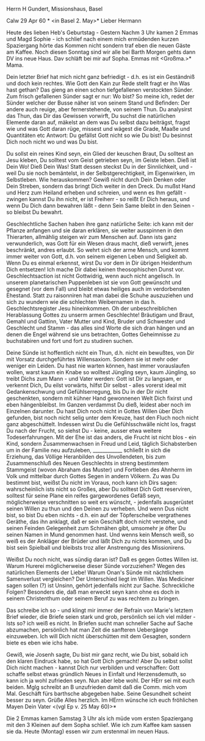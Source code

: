 Herrn H Gundert, Missionshaus, Basel

 Calw 29 Apr 60
 <Sonntg>*
 <in Basel 2. May>*
Lieber Hermann

Heute des lieben Heb's Geburtstag - Gestern Nachm 3 Uhr kamen 2 Emmas und Magd Sophie - ich schlief nach einem mich ermüdenden kurzen Spaziergang hörte das Kommen nicht sondern traf eben die neuen Gäste am Kaffee. Noch diesen Sonntag sind wir alle bei Barth Morgen gehts dann DV ins neue Haus. Dav schläft bei mir auf Sopha. Emmas mit <Großma.>* Mama.

Dein letzter Brief hat mich nicht ganz befriedigt - d.h. es ist ein Geständniß und doch kein rechtes. Wie Gott den Kain zur Rede stellt fragt er ihn Was hast gethan? Das gieng an einen schon tiefgefallenen verstockten Sünder. Zum frisch gefallenen Sünder sagt er nur: Wo bist? So meine ich, redet der Sünder welcher der Busse näher ist von seinem Stand und Befinden: Der andere auch reuige, aber fernerstehende, von seinem Thun. Du analysirst das Thun, das Dir das Gewissen vorwirft, Du suchst die natürlichen Elemente daran auf, mäkelst an dem was Du selbst dazu beiträgst, fragst wie und was Gott daran rüge, missest und wägest die Grade, Maaße und Quantitäten etc Antwort: Du gefällst Gott nicht so wie Du bist! Du besinnst Dich noch nicht wo und was Du bist.

Du sollst ein reines Kind seyn, ein Glied der keuschen Braut, Du solltest an Jesu kleben, Du solltest vom Geist getrieben seyn, im Geiste leben. Dieß ist Dein Wo! Dieß Dein Was! Statt dessen steckst Du in der Sinnlichkeit, und - weil Du sie noch bemäntelst, in der Selbstgerechtigkeit, im Eigenwirken, im Selbstleben. Wie herauskommen? Gewiß nicht durch Dein Denken oder Dein Streben, sondern das bringt Dich weiter in den Dreck. Du mußst Hand und Herz zum Heiland erheben und schreien, und wenn es Ihm gefällt - zwingen kannst Du ihn nicht, er ist Freiherr - so reißt Er Dich heraus, und wenn Du Dich dann bewahren läßt - denn Sein Same bleibt in den Seinen - so bleibst Du bewahrt.

Geschlechtliche Sachen haben ihre ganz natürliche Seite: ich kann mit der Pflanze anfangen und sie daran erklären, sie weiter ausspinnen in den Thierarten, allmählig steigen wir zum Menschen auf. Dann ists ganz verwunderlich, was Gott für ein Wesen draus macht, dieß verwirft, jenes beschränkt, andres erlaubt. So wehrt sich der arme Mensch, und kommt immer weiter von Gott, d.h. von seinem eigenen Leben und Seligkeit ab. Wenn Du es einmal erkennst, wirst Du vor dem in Dir übrigen Heidenthum Dich entsetzen! 
Ich mache Dir dabei keinen theosophischen Dunst vor. Geschlechtsaction ist nicht Gottwidrig, wenn auch nicht angelisch. In unserem planetarischen Puppenleben ist sie von Gott gewünscht und gesegnet (vor dem Fall) und bleibt etwas heiliges auch im verdorbensten Ehestand. Statt zu raisonniren hat man dabei die Schuhe auszuziehen und sich zu wundern wie die schlechten Weibernamen in das h. Geschlechtsregister Jesu hineinkommen. Oh der unbeschreiblichen Herablassung Gottes zu unserm armen Geschlechte! Bräutigam und Braut, Gemahl und Gattinn, Vater Mutter und Kind, Bruder und Schwester und Geschlecht und Stamm - das alles sind Worte die sich dran hängen und an denen die Engel während sie uns betrachten, Gottes Geheimnisse zu buchstabiren und fort und fort zu studiren suchen.

Deine Sünde ist hoffentlich nicht ein Thun, d.h. nicht ein bewußtes, von Dir mit Vorsatz durchgeführtes Willensaxiom. Sondern sie ist mehr oder weniger ein Leiden. Du hast nie warten können, hast immer vorauslaufen wollen, warst kaum ein Knabe so wolltest Jüngling seyn, kaum Jüngling, so treibt Dichs zum Mann - und Vater werden: Gott ist Dir zu langsam, er verkennt Dich, Du eilst vorwärts, hilfst Dir selbst - alles vorerst ideal mit Gedankenschwung und Gefühlserregung, bis Du in der Dir nicht geschenkten, sondern mit kühner Hand gewonnenen Welt Dich fixirst und eben hängenbleibst. Im Ganzen verdammst Du dieß, leidest aber noch im Einzelnen darunter. Du hast Dich noch nicht in Gottes Willen über Dich gefunden, bist noch nicht selig unter dem Kreuze, hast den Fluch noch nicht ganz abgeschüttelt. Indessen wirst Du die Gefühlsschwälle nicht los, fragst Du nach der Frucht, so siehst Du - keine, ausser etwa weitere Todeserfahrungen. Mit der Ehe ist das anders, die Frucht ist nicht blos - ein Kind, sondern Zusammenwachsen in Freud und Leid, täglich Sichabsterben um in der Familie neu aufzuleben, ____________ schließt in sich die Erziehung, das Völlige Heranbilden des Unvollendeten, bis zum Zusammenschluß des Neuen Geschlechts in streng bestimmtem Stammgeist (wovon Abraham das Muster) und Fortleben des Ahnherrn im Volk und mittelbar durch Gottes Segen in andern Völkern. Zu was Du bestimmt bist, weißst Du nicht im Voraus, noch kann ich Dirs sagen: wahrscheinlich ists nicht so Großes, aber Du solltest Dich Gott reserviren, solltest für seine Plane ein reifes gargewordenes Gefäß seyn, möglicherweise verschnitten so weit ers wünscht, - jedenfalls ausgerüstet seinen Willen zu thun und den Deinen zu verheben. Und wenn Dus nicht bist, so bist Du eben nichts - d.h. ein auf der Töpferscheibe vergrathenes Geräthe, das ihn anklagt, daß er sein Geschäft doch nicht verstehe, und seinen Feinden Gelegenheit zum Schmähen gibt, umsomehr je öfter Du seinen Namen in Mund genommen hast. Und wenns kein Mensch weiß, so weiß es der Ankläger der Brüder und läßt Dich zu nichts kommen, und Du bist sein Spielball und bleibsts troz aller Anstrengung des Missionirens.

Weißst Du noch nicht, was sündig daran ist? Daß es gegen Gottes Willen ist. Warum Hurerei möglicherweise dieser Sünde vorzuziehen? Wegen des natürlichen Elements der Liebe! Warum Onan's Sünde mit nächtlichem Samenverlust vergleichen? Der Unterschied liegt im Willen. Was Mediciner sagen sollen (?) ist Unsinn, gehört jedenfalls nicht zur Sache. Schreckliche Folgen? Besonders die, daß man erweckt seyn kann ohne es doch in seinem Christenthum oder seinem Beruf zu was rechtem zu bringen.

Das schreibe ich so - und klingt mir immer der Refrain von Marie's letztem Brief wieder, die Briefe seien stark und grob, persönlich sei ich viel milder - Ists so? ich weiß es nicht. In Briefen sucht man schneller Sache auf Sache abzumachen, persönlich hat man Zeit die sanfteren Uebergänge einzuweben. Ich will Dich nicht überschütten mit dem Gesagten, sondern biete es eben wie ichs habe.

Gewiß, wie Josenh sagte, Du bist mir ganz recht, wie Du bist, sobald ich den klaren Eindruck habe, so hat Gott Dich gemacht! Aber Du selbst sollst Dich nicht machen - kannst Dich nur verbilden und verschaffen: Gott schaffe selbst etwas gründlich Neues in Einfalt und Herzensdemuth, so kann ich ja wohl zufrieden seyn. Nun aber lebe wohl. Der HErr sei mit euch beiden. Mglg schreibt an B unzufrieden damit daß die Comm. mich vom Mal. Geschäft fürs barthsche abgegeben habe. Seine Gesundheit scheint besser zu seyn. Grüße Alles herzlich. Im HErrn wünsche ich euch fröhlichen Mayen
 Dein Vater
<(vgl Ep v. 25 May 60)>*

Die 2 Emmas kamen Samstag 3 Uhr als ich müde vom ersten Spaziergang mit den 3 Kleinen auf dem Sopha schlief. Wie ich zum Kaffee kam sassen sie da. Heute (Montag) essen wir zum erstenmal im neuen Haus.
